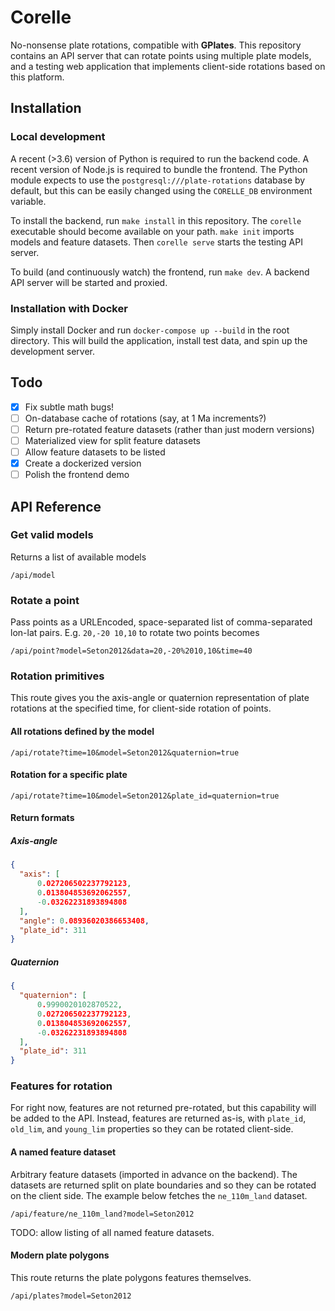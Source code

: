# Corelle

No-nonsense plate rotations, compatible with **GPlates**. This repository contains
an API server that can rotate points using multiple plate models, and a testing
web application that implements client-side rotations based on this platform.

## Installation

### Local development

A recent (>3.6) version of Python is required to run the backend code. A recent
version of Node.js is required to bundle the frontend. The Python module expects
to use the `postgresql:///plate-rotations` database by default, but this can be
easily changed using the `CORELLE_DB` environment variable.

To install the backend, run `make install` in this repository. The `corelle`
executable should become available on your path. `make init` imports models and
feature datasets. Then `corelle serve` starts the testing API server.

To build (and continuously watch) the frontend, run `make dev`.
A backend API server will be started and proxied.

### Installation with Docker

Simply install Docker and run `docker-compose up --build` in the root directory.
This will build the application, install test data, and spin up the development server.

## Todo

- [x] Fix subtle math bugs!
- [ ] On-database cache of rotations (say, at 1 Ma increments?)
- [ ] Return pre-rotated feature datasets (rather than just modern versions)
- [ ] Materialized view for split feature datasets
- [ ] Allow feature datasets to be listed
- [x] Create a dockerized version
- [ ] Polish the frontend demo

## API Reference

### Get valid models

Returns a list of available models
```
/api/model
```

### Rotate a point

Pass points as a URLEncoded, space-separated list of comma-separated lon-lat pairs.
E.g. `20,-20 10,10` to rotate two points becomes
```
/api/point?model=Seton2012&data=20,-20%2010,10&time=40
```

### Rotation primitives

This route gives you the axis-angle or quaternion representation of plate rotations
at the specified time, for client-side rotation of points.

#### All rotations defined by the model

```
/api/rotate?time=10&model=Seton2012&quaternion=true
```

#### Rotation for a specific plate

```
/api/rotate?time=10&model=Seton2012&plate_id=quaternion=true
```

#### Return formats

##### Axis-angle

```json
{
  "axis": [
      0.027206502237792123,
      0.013804853692062557,
      -0.03262231893894808
  ],
  "angle": 0.08936020386653408,
  "plate_id": 311
}
```

##### Quaternion

```json
{
  "quaternion": [
      0.9990020102870522,
      0.027206502237792123,
      0.013804853692062557,
      -0.03262231893894808
  ],
  "plate_id": 311
}
```

### Features for rotation

For right now, features are not returned pre-rotated, but this capability will
be added to the API. Instead, features are returned as-is, with
`plate_id`, `old_lim`, and `young_lim` properties so they can be rotated client-side.

#### A named feature dataset

Arbitrary feature datasets (imported in advance on the backend).
The datasets are returned split on plate boundaries and  so they can be
rotated on the client side.
The example below fetches the `ne_110m_land` dataset.

```
/api/feature/ne_110m_land?model=Seton2012
```

TODO: allow listing of all named feature datasets.

#### Modern plate polygons

This route returns the plate polygons features themselves.

```
/api/plates?model=Seton2012
```
